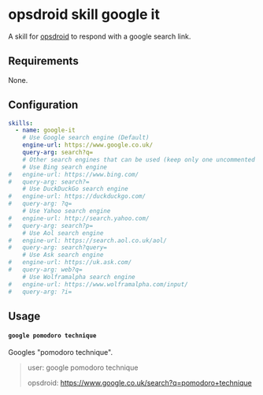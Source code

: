 # opsdroid skill google it

A skill for [opsdroid](https://github.com/opsdroid/opsdroid) to respond with a google search link.

## Requirements

None.

## Configuration

```yaml
skills:
  - name: google-it
    # Use Google search engine (Default)
    engine-url: https://www.google.co.uk/
    query-arg: search?q=
    # Other search engines that can be used (keep only one uncommented at a time)
    # Use Bing search engine
#   engine-url: https://www.bing.com/
#   query-arg: search?=
    # Use DuckDuckGo search engine
#   engine-url: https://duckduckgo.com/
#   query-arg: ?q=
    # Use Yahoo search engine
#   engine-url: http://search.yahoo.com/
#   query-arg: search?p=
    # Use Aol search engine
#   engine-url: https://search.aol.co.uk/aol/
#   query-arg: search?query=
    # Use Ask search engine
#   engine-url: https://uk.ask.com/
#   query-arg: web?q=
    # Use Wolframalpha search engine
#   engine-url: https://www.wolframalpha.com/input/
#   query-arg: ?i=
```

## Usage

#### `google pomodoro technique`

Googles "pomodoro technique".

> user: google pomodoro technique
>
> opsdroid: https://www.google.co.uk/search?q=pomodoro+technique

